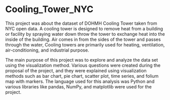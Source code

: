 # Cooling_Tower_NYC


This project was about the dataset of DOHMH Cooling Tower taken from NYC open data. A cooling tower is designed to remove heat from a building or facility by spraying water down throw the tower to exchange heat into the inside of the building. Air comes in from the sides of the tower and passes through the water, Cooling towers are primarily used for heating, ventilation, air-conditioning, and industrial purpose. 

The main purpose of this project was to explore and analyze the data set using the visualization method. Various questions were created during the proposal of the project, and they were explained using visualization methods such as bar chart, pie chart, scatter plot, time series, and folium map with markers. The language used for this analysis was Python and various libraries like pandas, NumPy, and matplotlib were used for the project.


